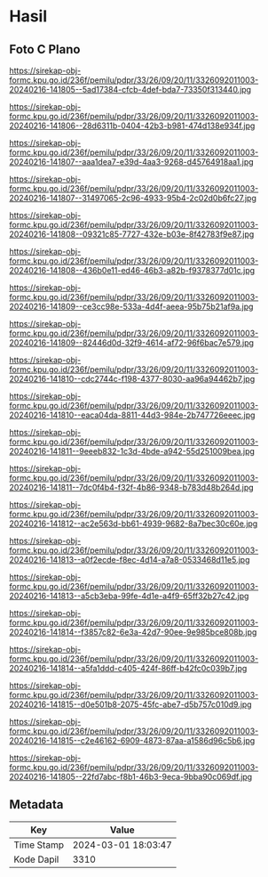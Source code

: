 # Hasil

## Foto C Plano

https://sirekap-obj-formc.kpu.go.id/236f/pemilu/pdpr/33/26/09/20/11/3326092011003-20240216-141805--5ad17384-cfcb-4def-bda7-73350f313440.jpg

https://sirekap-obj-formc.kpu.go.id/236f/pemilu/pdpr/33/26/09/20/11/3326092011003-20240216-141806--28d6311b-0404-42b3-b981-474d138e934f.jpg

https://sirekap-obj-formc.kpu.go.id/236f/pemilu/pdpr/33/26/09/20/11/3326092011003-20240216-141807--aaa1dea7-e39d-4aa3-9268-d45764918aa1.jpg

https://sirekap-obj-formc.kpu.go.id/236f/pemilu/pdpr/33/26/09/20/11/3326092011003-20240216-141807--31497065-2c96-4933-95b4-2c02d0b6fc27.jpg

https://sirekap-obj-formc.kpu.go.id/236f/pemilu/pdpr/33/26/09/20/11/3326092011003-20240216-141808--09321c85-7727-432e-b03e-8f42783f9e87.jpg

https://sirekap-obj-formc.kpu.go.id/236f/pemilu/pdpr/33/26/09/20/11/3326092011003-20240216-141808--436b0e11-ed46-46b3-a82b-f9378377d01c.jpg

https://sirekap-obj-formc.kpu.go.id/236f/pemilu/pdpr/33/26/09/20/11/3326092011003-20240216-141809--ce3cc98e-533a-4d4f-aeea-95b75b21af9a.jpg

https://sirekap-obj-formc.kpu.go.id/236f/pemilu/pdpr/33/26/09/20/11/3326092011003-20240216-141809--82446d0d-32f9-4614-af72-96f6bac7e579.jpg

https://sirekap-obj-formc.kpu.go.id/236f/pemilu/pdpr/33/26/09/20/11/3326092011003-20240216-141810--cdc2744c-f198-4377-8030-aa96a94462b7.jpg

https://sirekap-obj-formc.kpu.go.id/236f/pemilu/pdpr/33/26/09/20/11/3326092011003-20240216-141810--eaca04da-8811-44d3-984e-2b747726eeec.jpg

https://sirekap-obj-formc.kpu.go.id/236f/pemilu/pdpr/33/26/09/20/11/3326092011003-20240216-141811--9eeeb832-1c3d-4bde-a942-55d251009bea.jpg

https://sirekap-obj-formc.kpu.go.id/236f/pemilu/pdpr/33/26/09/20/11/3326092011003-20240216-141811--7dc0f4b4-f32f-4b86-9348-b783d48b264d.jpg

https://sirekap-obj-formc.kpu.go.id/236f/pemilu/pdpr/33/26/09/20/11/3326092011003-20240216-141812--ac2e563d-bb61-4939-9682-8a7bec30c60e.jpg

https://sirekap-obj-formc.kpu.go.id/236f/pemilu/pdpr/33/26/09/20/11/3326092011003-20240216-141813--a0f2ecde-f8ec-4d14-a7a8-0533468d11e5.jpg

https://sirekap-obj-formc.kpu.go.id/236f/pemilu/pdpr/33/26/09/20/11/3326092011003-20240216-141813--a5cb3eba-99fe-4d1e-a4f9-65ff32b27c42.jpg

https://sirekap-obj-formc.kpu.go.id/236f/pemilu/pdpr/33/26/09/20/11/3326092011003-20240216-141814--f3857c82-6e3a-42d7-90ee-9e985bce808b.jpg

https://sirekap-obj-formc.kpu.go.id/236f/pemilu/pdpr/33/26/09/20/11/3326092011003-20240216-141814--a5fa1ddd-c405-424f-86ff-b42fc0c039b7.jpg

https://sirekap-obj-formc.kpu.go.id/236f/pemilu/pdpr/33/26/09/20/11/3326092011003-20240216-141815--d0e501b8-2075-45fc-abe7-d5b757c010d9.jpg

https://sirekap-obj-formc.kpu.go.id/236f/pemilu/pdpr/33/26/09/20/11/3326092011003-20240216-141815--c2e46162-6909-4873-87aa-a1586d96c5b6.jpg

https://sirekap-obj-formc.kpu.go.id/236f/pemilu/pdpr/33/26/09/20/11/3326092011003-20240216-141805--22fd7abc-f8b1-46b3-9eca-9bba90c069df.jpg


## Metadata

| Key        | Value               |
| ---------- | ------------------- |
| Time Stamp | 2024-03-01 18:03:47 |
| Kode Dapil | 3310                |




